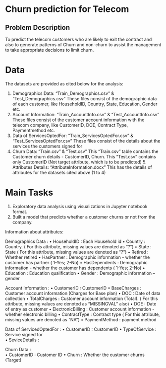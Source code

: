 # Churn prediction for Telecom
## Problem Description
To predict the telecom customers who are likely to exit the contract and also to generate patterns of Churn and non-churn to assist the management to take appropriate decisions to limit churn.

# Data
The datasets are provided as cited below for the analysis:

1. Demographics Data: “Train_Demographics.csv” & “Test_Demographics.csv” These files consist of the demographic data of each customer, like HouseholdID, Country, State, Education, Gender etc.
2. Account Information: “Train_AccountInfo.csv” & “Test_AccountInfo.csv” These files consist of the customer account information with the telecom company, like CustomerID, DOE, Contract Type, Paymentmethod etc.
3. Data of ServicesOptedFor: “Train_ServicesOptedFor.csv” & “Test_ServicesOptedFor.csv” These files consist of the details about the services the customers signed for
4. Churn Data: “Train.csv” & “Test.csv” This “Train.csv” table contains the Customer churn details - CustomerID, Churn. This “Test.csv” contains only CustomerID (Not target attribute, which is to be predicted)
    5. Attributes Details: “AttributeInformation.docx” This has the details of attributes for the datasets cited above (1 to 4)
    
    
# Main Tasks
1.	Exploratory data analysis using visualizations in Jupyter notebook format.
2.	Built a model that predicts whether a customer churns or not from the company.


Information about attributes:

Demographics Data : 
	•	HouseholdID : Each Household id
	• 	Country : Country. ( For this attribute, missing values   are 				denoted as “?”)
	•	State : State ( For this attribute, missing values are 					denoted as “?”)
	•	Retired : Whether retired
	•	HasPartner : Demographic information - whether the customer has partner 		( 1-Yes; 2-No)
	•	HasDependents : Demographic information - whether the customer has 		dependents ( 1-Yes; 2-No)
	•	Education : Education qualification
	•	Gender : Demographic information – gender

Account Information :
	•	CustomerID : CustomerID
 	• 	BaseCharges : Customer account information (Charges for Base plan)
	•	DOC : Date of data collection
	•	TotalCharges : Customer account information (Total). ( For this attribute, 		missing values are denoted as “MISSINGVAL” also)
	•	DOE : Date of entry as customer
	•	ElectronicBilling : Customer account information - whether electronic 			billing
	•	ContractType : Contract type ( For this attribute, 	missing values are 			denoted as “NA”)
	•	PaymentMethod : payment method

Data of ServicedOptedFor : 
	•	CustomerID : CustomerID
	•	TypeOfService : Service signed for    
	•	SeviceDetails : 

Churn Data : 	
	•	CustomerID : Customer ID
	•	Churn : Whether the customer churns  (Target)
